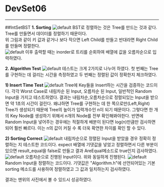 # DevSet06
-------------
##IntSetBST
**1. Sorting**
![default](https://user-images.githubusercontent.com/34343170/41650795-d83ad2de-74b9-11e8-9488-b36ec00595b9.PNG)
BST로 정렬하는 것은 Tree를 만드는 것과 같다. Tree를 만들면서 데이터를 정렬하기 때문이다.  
위 그림과 같이 키 값과 같거나 보다 작으면 Left Child를 만들고 반대라면 Right Child를 만들며 정렬한다.  
![default](https://user-images.githubusercontent.com/34343170/41651060-943c2834-74ba-11e8-9d55-3491f35e7905.PNG)
이후 출력할 때는 inorder로 트리를 순회하여 배열에 값을 오름차순으로 입력하였다.  

**2. Algorithm Test**
![default](https://user-images.githubusercontent.com/34343170/41651348-5160ecce-74bb-11e8-9e9f-81d6c1b7e5aa.PNG)
테스트는 크게 2가지로 나누어 하였다.
첫 번째는 Tree를 구현하는 데 걸리는 시간을 측정하였고 두 번째는 정렬된 값이 정확한지 체크하였다.  

 **1) Insert Time Test**
![default](https://user-images.githubusercontent.com/34343170/41651504-afbec016-74bb-11e8-92f8-95d91c3717b4.PNG)
Tree에 Key들을 Insert하는 시간을 검증하는 코드이다. 각각 Worst Case로 내림차순 된 Input, 오름차순 된 Input, 일반적인 Random Input을 가지고 테스트하였다. 결과는 내림차순,오름차순으로 정렬되있는 Input을 받으면 약 1초의 시간이 걸린다. 왜냐하면 Tree를 구현하는 데 한 쪽으로만(Left,Right) Tree가 생성되기 때문에 Tree의 높이가 입력개수인 n이 되기 때문이다. 그렇다면 한 개의 Key Node를 생성하기 위해서 n개의 Node를 전부 확인해봐야한다. 반면에 Random Input을 넣어주는 경우에는 적절하게 배분이 된다면 log(n)만큼만 검사하면 되어 훨씬 빠르다. 이는 n의 값이 커질 수 록 더욱 확연한 차이를 확인 할 수 있다.

 **2) Sorting Correct**
![default](https://user-images.githubusercontent.com/34343170/41651927-c1532906-74bc-11e8-9c85-68f21819678c.PNG)
내림차순으로 정렬된 Input을 받았을 경우 정확히 정렬하는 지 테스트한 코드이다. expect 배열에 기댓값을 넣었고 정렬하면서 다른 부분이 있으면 result_equal을 false로 만들고 결과 AreEqual메소드로 true인지 검사하였다.
![default](https://user-images.githubusercontent.com/34343170/41653299-94bfc738-74c0-11e8-8cfe-6c0e1ce4d98f.PNG)
오름차순으로 진행된 Input이다. 위와 동일하게 진행된다.
![default](https://user-images.githubusercontent.com/34343170/41653328-b0230468-74c0-11e8-88ad-81d5e565b5b8.PNG)
Random Input을 정렬하는 코드이다. 기댓값은 "Algorithm.h"에 선언되어있는 기본 sorting 메소드를 사용하여 정렬하였고 그 값과 일치하는지 검사하였다.

결과는 맨위의 사진에서 볼 수 있드시 성공하였다.
